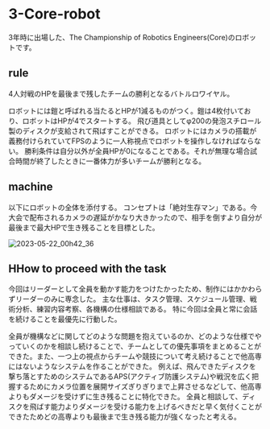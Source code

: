 # 3-Core-robot
3年時に出場した、The Championship of Robotics Engineers(Core)のロボットです。

## rule
4人対戦のHPを最後まで残したチームの勝利となるバトルロワイヤル。

ロボットには鎧と呼ばれる当たるとHPが1減るものがつく。鎧は4枚付いており、ロボットはHPが4でスタートする。
飛び道具としてφ200の発泡スチロール製のディスクが支給されて飛ばすことができる。
ロボットにはカメラの搭載が義務付けられていてFPSのように一人称視点でロボットを操作しなければならない。
勝利条件は自分以外が全員HPが0になることである。それが無理な場合試合時間が終了したときに一番体力が多いチームが勝利となる。

## machine
以下にロボットの全体を添付する。
コンセプトは「絶対生存マン」である。今大会で配布されるカメラの遅延がかなり大きかったので、相手を倒すより自分が最後まで最大HPで生き残ることを目標とした。


![2023-05-22_00h42_36](https://github.com/hossyan/3-Core-robot/assets/118952234/03923345-9c5d-4168-8303-236ff0dfe6cd)


## HHow to proceed with the task
今回はリーダーとして全員を動かす能力をつけたかったため、制作にはかかわらずリーダーのみに専念した。
主な仕事は、タスク管理、スケジュール管理、戦術分析、練習内容考察、各機構の仕様相談である。
特に今回は全員と常に会話を続けることを最優先に行動した。

全員が機構などに関してどのような問題を抱えているのか、どのような仕様でやっていくのかを相談し続けることで、チームとしての優先事項をまとめることができた。また、一つ上の視点からチームや競技について考え続けることで他高専にはないようなシステムを作ることができた。
例えば、飛んできたディスクを撃ち落とすためのシステムであるAPS(アクティブ防護システム)や戦況を広く把握するためにカメラ位置を展開サイズぎりぎりまで上昇させるなどして、他高専よりもダメージを受けずに生き残ることに特化できた。
全員と相談して、ディスクを飛ばす能力よりダメージを受ける能力を上げるべきだと早く気付くことができたためどの高専よりも最後まで生き残る能力が強くなったと考える。
